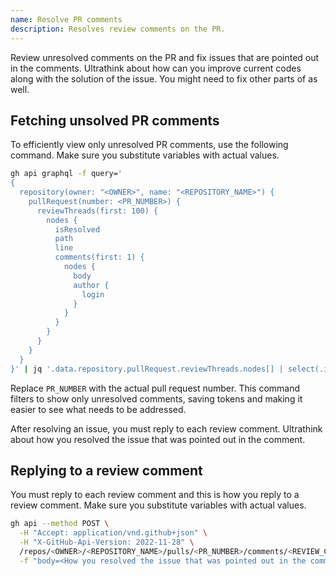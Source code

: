 ```yaml
---
name: Resolve PR comments
description: Resolves review comments on the PR.
---
```


Review unresolved comments on the PR and fix issues that are pointed out in the comments.
Ultrathink about how can you improve current codes along with the solution of the issue. You might need to fix other parts of as well.

## Fetching unsolved PR comments

To efficiently view only unresolved PR comments, use the following command.
Make sure you substitute variables with actual values.

```sh
gh api graphql -f query='
{
  repository(owner: "<OWNER>", name: "<REPOSITORY_NAME>") {
    pullRequest(number: <PR_NUMBER>) {
      reviewThreads(first: 100) {
        nodes {
          isResolved
          path
          line
          comments(first: 1) {
            nodes {
              body
              author {
                login
              }
            }
          }
        }
      }
    }
  }
}' | jq '.data.repository.pullRequest.reviewThreads.nodes[] | select(.isResolved == false)'
```

Replace `PR_NUMBER` with the actual pull request number. This command filters to show only unresolved comments, saving tokens and making it easier to see what needs to be addressed.

After resolving an issue, you must reply to each review comment. Ultrathink about how you resolved the issue that was pointed out in the comment.

## Replying to a review comment

You must reply to each review comment and this is how you reply to a review comment.
Make sure you substitute variables with actual values.

```sh
gh api --method POST \
  -H "Accept: application/vnd.github+json" \
  -H "X-GitHub-Api-Version: 2022-11-28" \
  /repos/<OWNER>/<REPOSITORY_NAME>/pulls/<PR_NUMBER>/comments/<REVIEW_COMMENT_NUMBER>/replies \
  -f "body=<How you resolved the issue that was pointed out in the comment>"
```
